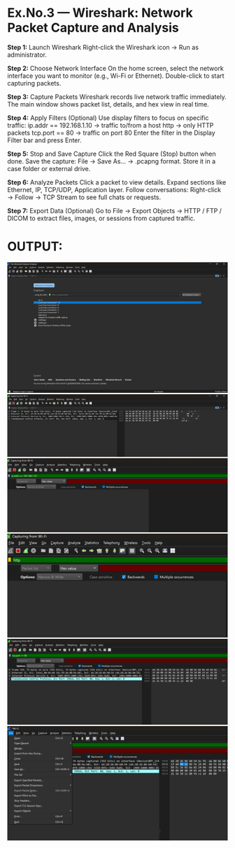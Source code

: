# Ex.No.3 — Wireshark: Network Packet Capture and Analysis

**Step 1:** Launch Wireshark
Right-click the Wireshark icon → Run as administrator.

**Step 2:** Choose Network Interface
On the home screen, select the network interface you want to monitor (e.g., Wi-Fi or Ethernet).
Double-click to start capturing packets.

**Step 3:** Capture Packets
Wireshark records live network traffic immediately.
The main window shows packet list, details, and hex view in real time.

**Step 4:** Apply Filters (Optional)
Use display filters to focus on specific traffic:
ip.addr == 192.168.1.10 → traffic to/from a host
http → only HTTP packets
tcp.port == 80 → traffic on port 80
Enter the filter in the Display Filter bar and press Enter.

**Step 5:** Stop and Save Capture
Click the Red Square (Stop) button when done.
Save the capture: File → Save As… → .pcapng format. Store it in a case folder or external drive.

**Step 6:** Analyze Packets
Click a packet to view details.
Expand sections like Ethernet, IP, TCP/UDP, Application layer.
Follow conversations: Right-click → Follow → TCP Stream to see full chats or requests.

**Step 7:** Export Data (Optional)
Go to File → Export Objects → HTTP / FTP / DICOM to extract files, images, or sessions from captured traffic.

# OUTPUT:

![wireshrak](assets/wire1.png)
![wireshrak](assets/wire2.png)
![wireshrak](assets/wire3.png)
![wireshrak](assets/wire4.png)
![wireshrak](assets/wire5.png)
![wireshrak](assets/wire6.png)